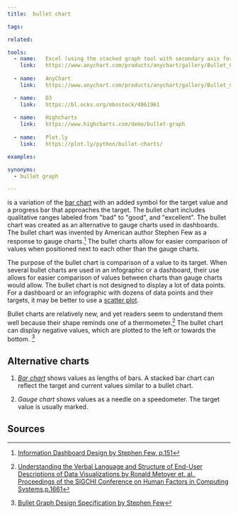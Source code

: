 ```yaml
---
title:  bullet chart

tags:

related:

tools:
  - name:   Excel (using the stacked graph tool with secondary axis for performance indicator)
    link:   https://www.anychart.com/products/anychart/gallery/Bullet_Charts/
      
  - name:   AnyChart
    link:   https://www.anychart.com/products/anychart/gallery/Bullet_Charts/

  - name:   D3
    link:   https://bl.ocks.org/mbostock/4061961
    
  - name:   Highcharts
    link:   https://www.highcharts.com/demo/bullet-graph
  
  - name:   Plot.ly
    link:   https://plot.ly/python/bullet-charts/

examples:

synonyms:
  - bullet graph

---
```


is a variation of the [bar chart](/bar-chart) with an added symbol for the target value and a progress bar that approaches the target. The bullet chart includes qualitative ranges labeled from "bad" to "good", and "excellent". The bullet chart was created as an alternative to gauge charts used in dashboards. The bullet chart was invented by American author Stephen Few as a response to gauge charts.[^few] The bullet charts allow for easier comparison of values when positioned next to each other than the gauge charts.

<!--more-->

 The purpose of the bullet chart is comparison of a value to its target. When several bullet charts are used in an infographic or a dashboard, their use allows for easier comparison of values between charts than gauge charts would allow.
 The bullet chart is not designed to display a lot of data points. For a dashboard or an infographic with dozens of data points and their targets, it may be better to use a [scatter plot](/scatter-plot).
 
 Bullet charts are relatively new, and yet readers seem to understand them well because their shape reminds one of a thermometer.[^metoyer]
 The bullet chart can display negative values, which are plotted to the left or towards the bottom. [^few2]
 
 
 ## Alternative charts
 1. [*Bar chart*](/bar-chart) shows values as lengths of bars. A stacked bar chart can reflect the target and current values similar to a bullet chart.
 
 2. *Gauge chart* shows values as a needle on a speedometer. The target value is usually marked.

## Sources
[^few]: [Information Dashboard Design by Stephen Few, p.151](https://the-eye.eu/public/Books/IT%20Various/information_dashboard_design.pdf)
[^metoyer]: [Understanding the Verbal Language and Structure of End-User Descriptions of Data Visualizations by Ronald Metoyer et. al., Proceedings of the SIGCHI Conference on Human Factors in Computing Systems,p.1661](https://www.microsoft.com/en-us/research/wp-content/uploads/2016/02/p1659-metoyer.pdf)
[^few2]: [Bullet Graph Design Specification by Stephen Few](https://www.perceptualedge.com/articles/misc/Bullet_Graph_Design_Spec.pdf)
